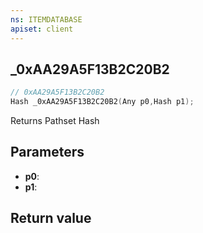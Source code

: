 ```yaml
---
ns: ITEMDATABASE
apiset: client
---
```

## _0xAA29A5F13B2C20B2

```c
// 0xAA29A5F13B2C20B2
Hash _0xAA29A5F13B2C20B2(Any p0,Hash p1);
```

Returns Pathset Hash

## Parameters
* **p0**:
* **p1**:

## Return value